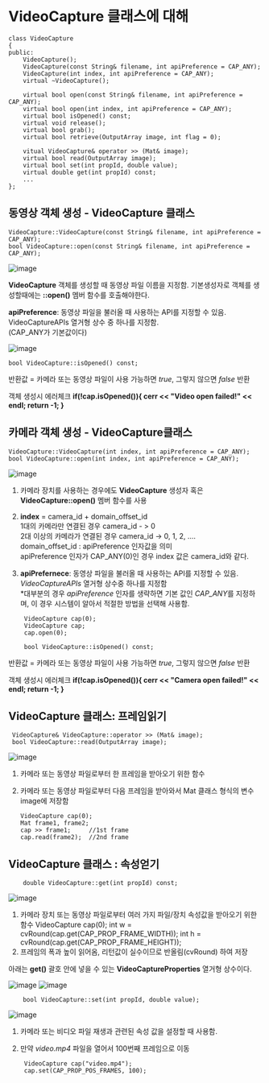 # VideoCapture 클래스에 대해

    class VideoCapture
    {
    public:
        VideoCapture();
        VideoCapture(const String& filename, int apiPreference = CAP_ANY);
        VideoCapture(int index, int apiPreference = CAP_ANY);
        virtual ~VideoCapture();
 
        virtual bool open(const String& filename, int apiPreference = CAP_ANY);
        virtual bool open(int index, int apiPreference = CAP_ANY);
        virtual bool isOpened() const;
        virtual void release();
        virtual bool grab();
        virtual bool retrieve(OutputArray image, int flag = 0); 
    
        vitual VideoCapture& operator >> (Mat& image);
        virtual bool read(OutputArray image);
        virtual bool set(int propId, double value);
        virtual double get(int propId) const;
        ...
    };

    
## 동영상 객체 생성 - VideoCapture 클래스

    VideoCapture::VideoCapture(const String& filename, int apiPreference = CAP_ANY);
    bool VideoCapture::open(const String& filename, int apiPreference = CAP_ANY);

![image](https://github.com/YbSain/OpenCV/assets/108385276/5ecfa671-c5bf-4323-aa7c-c9aaeaae4d28)

__VideoCapture__ 객체를 생성할 때 동영상 파일 이름을 지정함.
기본생성자로 객체를 생성할때에는  __::open()__ 멤버 함수를 호출해야한다.

__apiPreference__: 동영상 파일을 불러올 때 사용하는 API를 지정할 수 있음. VideoCaptureAPIs 열거형 상수 중 하나를 지정함.   
(CAP_ANY가 기본값이다)

![image](https://github.com/YbSain/OpenCV/assets/108385276/8f7ce646-78f5-4df2-82b8-d3813567cebf)

    bool VideoCapture::isOpened() const;
    
반환값 = 카메라 또는 동영상 파일이 사용 가능하면 *true*, 그렇지 않으면 *false* 반환

객체 생성시 에러체크 
    __if(!cap.isOpened()){ cerr << "Video open failed!" << endl; return -1; }__

## 카메라 객체 생성 - VideoCapture클래스

    VideoCapture::VideoCapture(int index, int apiPreference = CAP_ANY);
    bool VideoCapture::open(int index, int apiPreference = CAP_ANY);

![image](https://github.com/YbSain/OpenCV/assets/108385276/7a523aeb-c87c-4355-b309-86994d60b201)

1. 카메라 장치를 사용하는 경우에도 __VideoCapture__ 생성자 혹은 __VideoCapture::open()__ 멤버 함수를 사용
2. __index__ = camera_id + domain_offset_id   
   1대의 카메라만 연결된 경우 camera_id - > 0   
   2대 이상의 카메라가 연결된 경우 camera_id -> 0, 1, 2, ....   
   domain_offset_id : apiPreference 인자값을 의미   
   apiPreference 인자가 CAP_ANY(0)인 경우 index 값은 camera_id와 같다.   
3. __apiPrefernece__: 동영상 파일을 불러올 때 사용하는 API를 지정할 수 있음. _VideoCaptureAPIs_ 열거형 상수중 하나를 지정함   
   *대부분의 경우 _apiPreference_ 인자를 생략하면 기본 값인 *CAP_ANY*를 지정하며, 이 경우 시스템이 알아서 적절한 방법을 선택해 사용함.

        VideoCapture cap(0);
        VideoCapture cap;
        cap.open(0);
        
        bool VideoCapture::isOpened() const;
   
반환값 = 카메라 또는 동영상 파일이 사용 가능하면 *true*, 그렇지 않으면 *false* 반환

객체 생성시 에러체크 
    __if(!cap.isOpened()){ cerr << "Camera open failed!" << endl; return -1; }__


## VideoCapture 클래스: 프레임읽기

     VideoCapture& VideoCapture::operator >> (Mat& image);
     bool VideoCapture::read(OutputArray image);

![image](https://github.com/YbSain/OpenCV/assets/108385276/6fa92d15-f895-468b-8c84-084f5a4ed2d2)

1. 카메라 또는 동영상 파일로부터 한 프레임을 받아오기 위한 함수
2. 카메라 또는 동영상 파일로부터 다음 프레임을 받아와서 Mat 클래스 형식의 변수 image에 저장함

 
       VideoCapture cap(0);
       Mat frame1, frame2;
       cap >> frame1;     //1st frame
       cap.read(frame2);  //2nd frame

## VideoCapture 클래스 : 속성얻기

        double VideoCapture::get(int propId) const;

![image](https://github.com/YbSain/OpenCV/assets/108385276/4c92ef3d-399f-4924-aae6-b82eeb2dc113)

1. 카메라 장치 또는 동영상 파일로부터 여러 가지 파일/장치 속성값을 받아오기 위한 함수
        VideoCapture cap(0);
        int w = cvRound(cap.get(CAP_PROP_FRAME_WIDTH));
        int h = cvRound(cap.get(CAP_PROP_FRAME_HEIGHT));
2. 프레임의 폭과 높이 읽어옴, 리턴값이 실수이므로 반올림(cvRound) 하여 저장

아래는 __get()__ 괄호 안에 넣을 수 있는 **VideoCaptureProperties** 열거형 상수이다.

![image](https://github.com/YbSain/OpenCV/assets/108385276/85ba4063-342f-4f0d-907c-cc5e703434e6)
![image](https://github.com/YbSain/OpenCV/assets/108385276/3e524174-2f9a-40aa-98b2-1c993a49da84)

        bool VideoCapture::set(int propId, double value);

![image](https://github.com/YbSain/OpenCV/assets/108385276/60856c36-c113-4fa7-ab95-88005c3a67dd)

1. 카메라 또는 비디오 파일 재생과 관련된 속성 값을 설정할 때 사용함.
2. 만약 *video.mp4* 파일을 열어서 100번째 프레임으로 이동

        VideoCapture cap("video.mp4");
        cap.set(CAP_PROP_POS_FRAMES, 100);

